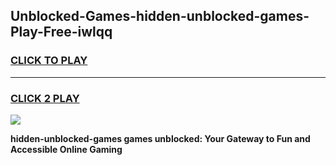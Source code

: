 
## Unblocked-Games-hidden-unblocked-games-Play-Free-iwlqq
<h3>
<a href="https://premium76.site?title=hidden-unblocked-games&ref=23A">CLICK TO PLAY</a></h3>
<hr>

<h3>
<a href="https://premium76.site?title=hidden-unblocked-games&ref=23A">CLICK 2 PLAY</a>
  
</h3>

<a href="https://premium76.site?title=hidden-unblocked-games&ref=23A"><img src="https://clearcache.store/games.png"></a>


**hidden-unblocked-games games unblocked: Your Gateway to Fun and Accessible Online Gaming**
